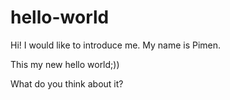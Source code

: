 # hello-world
Hi!
I would like to introduce me.
My name is Pimen.

This my new hello world;))

What do you think about it?
